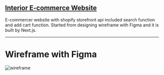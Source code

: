 ## [Interior E-commerce Website](https://eclat-interior.vercel.app/)


E-commercer website with shopify storefront api included search function and add cart function. 
Started from designing wireframe with Figma and it is built by Next.js.

-----

# Wireframe with Figma
![wireframe](https://user-images.githubusercontent.com/88405082/204145426-1309e241-d76f-46e1-80fb-168cab0a55be.png)

